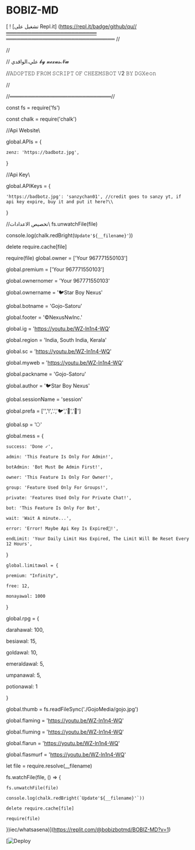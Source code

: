 # BOBIZ-MD


[ ! [تشغيل على Repl.it] (https://repl.it/badge/github/qu//═════════════════════════ ══════════════════════════════ //

//

//                             علي،الواقدي 𝓫𝔂 𝓷𝓮𝔁𝓾𝓼𝓝𝔀

//𝙰𝙳𝙾𝙿𝚃𝙴𝙳 𝙵𝚁𝙾𝙼  𝚂𝙲𝚁𝙸𝙿𝚃 𝙾𝙵 𝙲𝙷𝙴𝙴𝙼𝚂𝙱𝙾𝚃 𝚅2 𝙱𝚈 𝙳𝙶𝚇𝚎𝚘𝚗 

//

//════════════════════════════//



const fs = require('fs')

const chalk = require('chalk')



//Api Website\\

global.APIs = {

	zenz: 'https://badbotz.jpg',

}



//Api Key\\

global.APIKeys = {

	'https://badbotz.jpg': 'sanzychan01', //credit goes to sanzy yt, if api key expire, buy it and put it here?\\

}



//تخصيص الاعدادات\\
fs.unwatchFile(file)

console.log(chalk.redBright(`Update'${__filename}'`))

delete require.cache[file]

require(file)
global.owner = ['Your 967771550103']

global.premium = ['Your 967771550103']

global.ownernomer = 'Your 967771550103'

global.ownername = '🐦Star Boy Nexus'

global.botname = 'Gojo-Satoru'

global.footer = '©NexusNwInc.'

global.ig = 'https://youtu.be/WZ-ln1n4-WQ'

global.region = 'India, South India, Kerala'

global.sc = 'https://youtu.be/WZ-ln1n4-WQ'

global.myweb = 'https://youtu.be/WZ-ln1n4-WQ'

global.packname = 'Gojo-Satoru'

global.author = '🐦Star Boy Nexus'

global.sessionName = 'session'

global.prefa = ['','!','.','🐦','🐤','🗿']

global.sp = '⭔'

global.mess = {

    success: 'Done ✓',

    admin: 'This Feature Is Only For Admin!',

    botAdmin: 'Bot Must Be Admin First!',

    owner: 'This Feature Is Only For Owner!',

    group: 'Feature Used Only For Groups!',

    private: 'Features Used Only For Private Chat!',

    bot: 'This Feature Is Only For Bot',

    wait: 'Wait A minute...',

    error: 'Error! Maybe Api Key Is Expired🤔!',

    endLimit: 'Your Daily Limit Has Expired, The Limit Will Be Reset Every 12 Hours',

}

    global.limitawal = {

    premium: "Infinity",

    free: 12,

    monayawal: 1000

}

   global.rpg = {

   darahawal: 100,

   besiawal: 15,

   goldawal: 10,

   emeraldawal: 5,

   umpanawal: 5,

   potionawal: 1

}

global.thumb = fs.readFileSync('./GojoMedia/gojo.jpg')

global.flaming = 'https://youtu.be/WZ-ln1n4-WQ'

global.fluming = 'https://youtu.be/WZ-ln1n4-WQ'

global.flarun = 'https://youtu.be/WZ-ln1n4-WQ'

global.flasmurf = 'https://youtu.be/WZ-ln1n4-WQ'

let file = require.resolve(__filename)

fs.watchFile(file, () => {

	fs.unwatchFile(file)

	console.log(chalk.redBright(`Update'${__filename}'`))

	delete require.cache[file]

	require(file)

})iec/whatsasena)](https://replit.com/@bobizbotmd/BOBIZ-MD?v=1)


[![Deploy](https://youtu.be/WZ-ln1n4-WQ)
